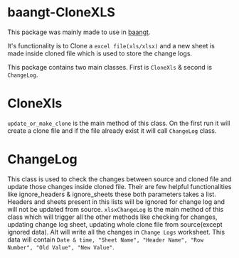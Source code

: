 # baangt-CloneXLS

This package was mainly made to use in [baangt](https://www.baangt.org/). 

It's functionality is to Clone a ``excel file(xls/xlsx)`` and a new sheet is made inside cloned file which is used to 
store the change logs. 

This package contains two main classes. First is ``CloneXls`` & second is ``ChangeLog``.

CloneXls
========
``update_or_make_clone`` is the main method of this class. On the first run it will create a clone file and if the file 
already exist it will call ``ChangeLog`` class.

ChangeLog
=========
This class is used to check the changes between source and cloned file and update those changes inside cloned file.
Their are few helpful functionalities like ignore_headers & ignore_sheets these both parameters takes a list.
Headers and sheets present in this lists will be ignored for change log and will not be updated from source.
``xlsxChangeLog`` is the main method of this class which will trigger all the other methods like checking for changes,
updating change log sheet, updating whole clone file from source(except ignored data). AIt will write all the 
changes in ``Change Logs`` worksheet. This data will contain 
``Date & time, "Sheet Name", "Header Name", "Row Number", "Old Value", "New Value"``.